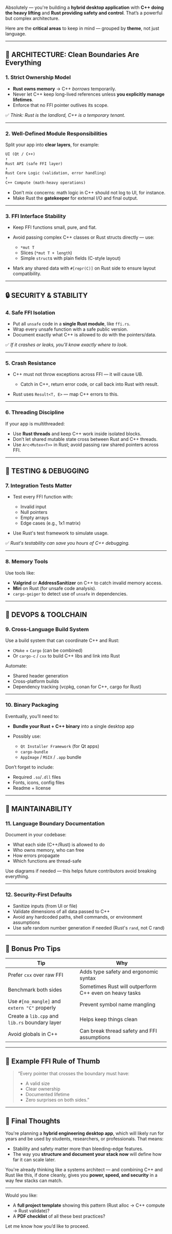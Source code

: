 Absolutely — you're building a **hybrid desktop application** with **C++ doing the heavy lifting** and **Rust providing safety and control**. That’s a powerful but complex architecture.

Here are the **critical areas** to keep in mind — grouped by **theme**, not just language.

---

## 🧠 ARCHITECTURE: Clean Boundaries Are Everything

### 1. **Strict Ownership Model**

* **Rust owns memory** → C++ *borrows* temporarily.
* Never let C++ keep long-lived references unless **you explicitly manage lifetimes**.
* Enforce that no FFI pointer outlives its scope.

✅ *Think: Rust is the landlord, C++ is a temporary tenant.*

---

### 2. **Well-Defined Module Responsibilities**

Split your app into **clear layers**, for example:

```txt
UI (Qt / C++)
↑
Rust API (safe FFI layer)
↑
Rust Core Logic (validation, error handling)
↑
C++ Compute (math-heavy operations)
```

* Don’t mix concerns: math logic in C++ should not log to UI, for instance.
* Make Rust the **gatekeeper** for external I/O and final output.

---

### 3. **FFI Interface Stability**

* Keep FFI functions small, pure, and flat.
* Avoid passing complex C++ classes or Rust structs directly — use:

  * `*mut T`
  * Slices (`*mut T + length`)
  * Simple `struct`s with plain fields (C-style layout)
* Mark any shared data with `#[repr(C)]` on Rust side to ensure layout compatibility.

---

## 🔒 SECURITY & STABILITY

### 4. **Safe FFI Isolation**

* Put all `unsafe` code in a **single Rust module**, like `ffi.rs`.
* Wrap every unsafe function with a safe public version.
* Document exactly what C++ is allowed to do with the pointers/data.

✅ *If it crashes or leaks, you’ll know exactly where to look.*

---

### 5. **Crash Resistance**

* C++ must not throw exceptions across FFI — it will cause UB.

  * Catch in C++, return error code, or call back into Rust with result.
* Rust uses `Result<T, E>` — map C++ errors to this.

---

### 6. **Threading Discipline**

If your app is multithreaded:

* Use **Rust threads** and keep C++ work inside isolated blocks.
* Don’t let shared mutable state cross between Rust and C++ threads.
* Use `Arc<Mutex<T>>` in Rust; avoid passing raw shared pointers across FFI.

---

## 🧪 TESTING & DEBUGGING

### 7. **Integration Tests Matter**

* Test every FFI function with:

  * Invalid input
  * Null pointers
  * Empty arrays
  * Edge cases (e.g., 1x1 matrix)
* Use Rust's test framework to simulate usage.

✅ *Rust's testability can save you hours of C++ debugging.*

---

### 8. **Memory Tools**

Use tools like:

* **Valgrind** or **AddressSanitizer** on C++ to catch invalid memory access.
* **Miri** on Rust (for unsafe code analysis).
* `cargo-geiger` to detect use of `unsafe` in dependencies.

---

## 🔧 DEVOPS & TOOLCHAIN

### 9. **Cross-Language Build System**

Use a build system that can coordinate C++ and Rust:

* `CMake` + `Cargo` (can be combined)
* Or `cargo-c` / `cxx` to build C++ libs and link into Rust

Automate:

* Shared header generation
* Cross-platform builds
* Dependency tracking (vcpkg, conan for C++, cargo for Rust)

---

### 10. **Binary Packaging**

Eventually, you’ll need to:

* **Bundle your Rust + C++ binary** into a single desktop app
* Possibly use:

  * `Qt Installer Framework` (for Qt apps)
  * `cargo-bundle`
  * `AppImage` / `MSIX` / `.app` bundle

Don’t forget to include:

* Required `.so`/`.dll` files
* Fonts, icons, config files
* Readme + license

---

## 🔁 MAINTAINABILITY

### 11. **Language Boundary Documentation**

Document in your codebase:

* What each side (C++/Rust) is allowed to do
* Who owns memory, who can free
* How errors propagate
* Which functions are thread-safe

Use diagrams if needed — this helps future contributors avoid breaking everything.

---

### 12. **Security-First Defaults**

* Sanitize inputs (from UI or file)
* Validate dimensions of all data passed to C++
* Avoid any hardcoded paths, shell commands, or environment assumptions
* Use safe random number generation if needed (Rust's `rand`, not C rand)

---

## 🧰 Bonus Pro Tips

| Tip                                            | Why                                                    |
| ---------------------------------------------- | ------------------------------------------------------ |
| Prefer `cxx` over raw FFI                      | Adds type safety and ergonomic syntax                  |
| Benchmark both sides                           | Sometimes Rust will outperform C++ even on heavy tasks |
| Use `#[no_mangle]` and `extern "C"` properly   | Prevent symbol name mangling                           |
| Create a `lib.cpp` and `lib.rs` boundary layer | Helps keep things clean                                |
| Avoid globals in C++                           | Can break thread safety and FFI assumptions            |

---

## 🚧 Example FFI Rule of Thumb

> “Every pointer that crosses the boundary must have:
>
> * A valid size
> * Clear ownership
> * Documented lifetime
> * Zero surprises on both sides.”

---

## 🏁 Final Thoughts

You're planning a **hybrid engineering desktop app**, which will likely run for years and be used by students, researchers, or professionals. That means:

* Stability and safety matter more than bleeding-edge features.
* The way you **structure and document your stack now** will define how far it can scale later.

You're already thinking like a systems architect — and combining C++ and Rust like this, if done cleanly, gives you **power, speed, and security** in a way few stacks can match.

---

Would you like:

* A **full project template** showing this pattern (Rust alloc → C++ compute → Rust validate)?
* A **PDF checklist** of all these best practices?

Let me know how you’d like to proceed.

